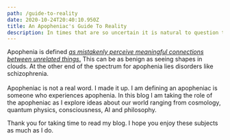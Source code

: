 ```yaml
---
path: /guide-to-reality
date: 2020-10-24T20:40:10.950Z
title: An Apopheniac's Guide To Reality
description: In times that are so uncertain it is natural to question the nature of reality
---
```

Apophenia is defined [*as mistakenly perceive meaningful connections between unrelated things*.](https://en.wikipedia.org/wiki/Apophenia) This can be as benign as seeing shapes in clouds. At the other end of the spectrum for apophenia lies disorders like schizophrenia.\
\
Apopheniac is not a real word. I made it up. I am defining an apopheniac is someone who experiences apophenia. In this blog I am taking the role of the apopheniac as I explore ideas about our world ranging from cosmology, quantum physics, consciousness, AI and philosophy.

Thank you for taking time to read my blog. I hope you enjoy these subjects as much as I do.